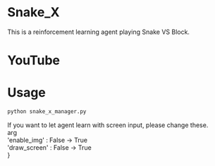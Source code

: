 # Snake_X

This is a reinforcement learning agent playing Snake VS Block.

# YouTube

# Usage

```bash
python snake_x_manager.py
```

If you want to let agent learn with screen input, please change these.  
arg  
  'enable_img' : False -> True  
  'draw_screen' : False -> True  
  }  
